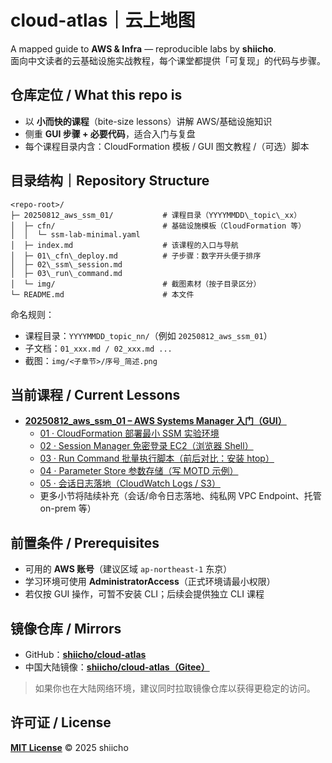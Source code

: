 # cloud-atlas｜云上地图

A mapped guide to **AWS & Infra** — reproducible labs by **shiicho**.  
面向中文读者的云基础设施实战教程，每个课堂都提供「可复现」的代码与步骤。

## 仓库定位 / What this repo is
- 以 **小而快的课程**（bite-size lessons）讲解 AWS/基础设施知识  
- 侧重 **GUI 步骤 + 必要代码**，适合入门与复盘  
- 每个课程目录内含：CloudFormation 模板 / GUI 图文教程 /（可选）脚本

## 目录结构｜Repository Structure
```
<repo-root>/
├─ 20250812_aws_ssm_01/           # 课程目录（YYYYMMDD\_topic\_xx）
│  ├─ cfn/                        # 基础设施模板（CloudFormation 等）
│  │  └─ ssm-lab-minimal.yaml
│  ├─ index.md                    # 该课程的入口与导航
│  ├─ 01\_cfn\_deploy.md          # 子步骤：数字开头便于排序
│  ├─ 02\_ssm\_session.md
│  ├─ 03\_run\_command.md
│  └─ img/                        # 截图素材（按子目录区分）
└─ README.md                      # 本文件
```

命名规则：
- 课程目录：`YYYYMMDD_topic_nn/`（例如 `20250812_aws_ssm_01`）  
- 子文档：`01_xxx.md / 02_xxx.md ...`  
- 截图：`img/<子章节>/序号_简述.png`

## 当前课程 / Current Lessons

- **[20250812_aws_ssm_01 – AWS Systems Manager 入门（GUI）](./20250812_aws_ssm_01/README.md)**
  - [01 · CloudFormation 部署最小 SSM 实验环境](./20250812_aws_ssm_01/01_cfn_deploy.md)
  - [02 · Session Manager 免密登录 EC2（浏览器 Shell）](./20250812_aws_ssm_01/02_ssm_session.md)
  - [03 · Run Command 批量执行脚本（前后对比：安装 htop）](./20250812_aws_ssm_01/03_run_command.md)
  - [04 · Parameter Store 参数存储（写 MOTD 示例）](./20250812_aws_ssm_01/04_parameter_store.md)
  - [05 · 会话日志落地（CloudWatch Logs / S3）](./05_session_logging.md)
  - 更多小节将陆续补充（会话/命令日志落地、纯私网 VPC Endpoint、托管 on-prem 等）

## 前置条件 / Prerequisites
- 可用的 **AWS 账号**（建议区域 `ap-northeast-1` 东京）  
- 学习环境可使用 **AdministratorAccess**（正式环境请最小权限）  
- 若仅按 GUI 操作，可暂不安装 CLI；后续会提供独立 CLI 课程

## 镜像仓库 / Mirrors
- GitHub：**[shiicho/cloud-atlas](https://github.com/shiicho/cloud-atlas)**  
- 中国大陆镜像：**[shiicho/cloud-atlas（Gitee）](https://gitee.com/shiicho/cloud-atlas)**  

> 如果你也在大陆网络环境，建议同时拉取镜像仓库以获得更稳定的访问。

## 许可证 / License
**[MIT License](./LICENSE)** © 2025 shiicho